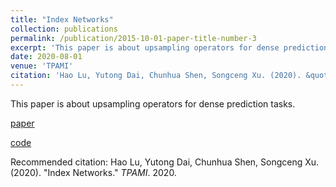 ```yaml
---
title: "Index Networks"
collection: publications
permalink: /publication/2015-10-01-paper-title-number-3
excerpt: 'This paper is about upsampling operators for dense prediction tasks.'
date: 2020-08-01
venue: 'TPAMI'
citation: 'Hao Lu, Yutong Dai, Chunhua Shen, Songceng Xu. (2020). &quot;Index Networks.&quot; <i>TPAMI</i>. 2020.'
---
```

This paper is about upsampling operators for dense prediction tasks.

[paper](https://ieeexplore.ieee.org/abstract/document/9123580)

[code](https://github.com/poppinace/indexnet_matting)

Recommended citation: Hao Lu, Yutong Dai, Chunhua Shen, Songceng Xu. (2020). "Index Networks." <i>TPAMI</i>. 2020.
